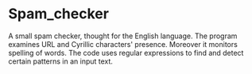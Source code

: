 # Spam_checker
A small spam checker, thought for the English language. The program examines URL and Cyrillic characters' presence. Moreover it monitors spelling of words. The code uses regular expressions to find and detect certain patterns in an input text.
